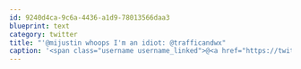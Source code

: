 ```yaml
---
id: 9240d4ca-9c6a-4436-a1d9-78013566daa3
blueprint: text
category: twitter
title: "'@mijustin whoops I'm an idiot: @trafficandwx"
caption: '<span class="username username_linked">@<a href="https://twitter.com/mijustin" title="Justin Jackson">mijustin</a></span> whoops I''m an idiot: @trafficandwx'
---
```

